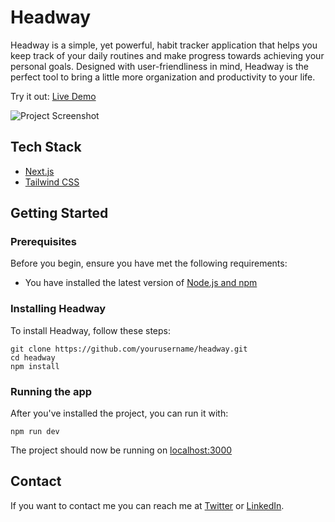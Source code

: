 # Headway

Headway is a simple, yet powerful, habit tracker application that helps you keep track of your daily routines and make progress towards achieving your personal goals. Designed with user-friendliness in mind, Headway is the perfect tool to bring a little more organization and productivity to your life.

Try it out: [Live Demo](https://headwayy.vercel.app/)

![Project Screenshot](https://github.com/Saurabhdaswant/headway/assets/77434364/4d6b3fe2-8b99-45a4-b42f-afaba0dc24c8)

## Tech Stack

- [Next.js](https://nextjs.org/)
- [Tailwind CSS](https://tailwindcss.com/)

## Getting Started

### Prerequisites

Before you begin, ensure you have met the following requirements:

- You have installed the latest version of [Node.js and npm](https://nodejs.org/en/download/)

### Installing Headway

To install Headway, follow these steps:

```
git clone https://github.com/yourusername/headway.git
cd headway
npm install
```

### Running the app

After you've installed the project, you can run it with:

```
npm run dev
```

The project should now be running on [localhost:3000](http://localhost:3000)

## Contact

If you want to contact me you can reach me at [Twitter](https://twitter.com/DaswantSaurabh) or [LinkedIn](https://www.linkedin.com/in/daswantsaurabh/).
